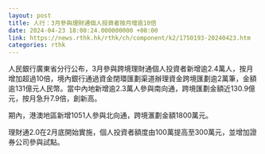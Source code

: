 ```yaml
---
layout: post
title: 人行：3月參與理財通個人投資者按月增逾10倍
date: 2024-04-23 18:00:24.000000000 +08:00
link: https://news.rthk.hk/rthk/ch/component/k2/1750193-20240423.htm
categories: rthk
---
```


人民銀行廣東省分行公布，3月參與跨境理財通個人投資者新增逾2.4萬人，按月增加超過10倍，境內銀行通過資金閉環匯劃渠道辦理資金跨境匯劃逾2萬筆，金額逾131億元人民幣。當中內地新增逾2.3萬人參與南向通，跨境匯劃金額近130.9億元，按月急升7.9倍，創新高。

期內，港澳地區新增1051人參與北向通，跨境滙劃金額1800萬元。

理財通2.0在2月底開始實施，個人投資者額度由100萬提高至300萬元，並增加證券公司參與試點。
